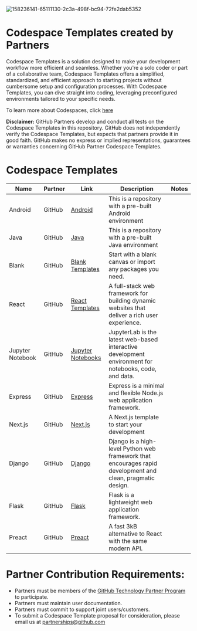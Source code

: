 ![158236141-65111130-2c3a-498f-bc94-72fe2dab5352](https://user-images.githubusercontent.com/54083068/158707540-7e08b789-475d-4a3f-800a-c0197412cf53.png)

# Codespace Templates created by Partners 
Codespace Templates is a solution designed to make your development workflow more efficient and seamless. Whether you're a solo coder or part of a collaborative team, Codespace Templates offers a simplified, standardized, and efficient approach to starting projects without cumbersome setup and configuration processes. With Codespace Templates, you can dive straight into coding, leveraging preconfigured environments tailored to your specific needs. 

To learn more about Codespaces, click [here](https://github.com/features/codespaces)

**Disclaimer:** GitHub Partners develop and conduct all tests on the Codespace Templates in this repository. GitHub does not independently verify the Codespace Templates, but expects that partners provide it in good faith. GitHub makes no express or implied representations, guarantees or warranties concerning GitHub Partner Codespace Templates.

# Codespace Templates 

|Name|Partner|Link|Description|Notes|
|-|-|-|-|-|
|Android|GitHub|[Android](https://github.com/github-technology-partners/template-android)|This is a repository with a pre-built Android environment||
|Java|GitHub|[Java](https://github.com/sneha-natekar/template-test-java)|This is a repository with a pre-built Java environment||
|Blank|GitHub|[Blank Templates](https://github.com/github/codespaces-blank)|Start with a blank canvas or import any packages you need.||
|React|GitHub|[React Templates](https://github.com/github/codespaces-react)|A full-stack web framework for building dynamic websites that deliver a rich user experience.||
|Jupyter Notebook|GitHub|[Jupyter Notebooks](https://github.com/github/codespaces-jupyter)|JupyterLab is the latest web-based interactive development environment for notebooks, code, and data.||
|Express|GitHub|[Express](https://github.com/github/codespaces-express)|Express is a minimal and flexible Node.js web application framework.||
|Next.js|GitHub|[Next.js](https://github.com/github/codespaces-nextjs)|A Next.js template to start your development||
|Django|GitHub|[Django](https://github.com/github/codespaces-django)|Django is a high-level Python web framework that encourages rapid development and clean, pragmatic design.||
|Flask|GitHub|[Flask](https://github.com/github/codespaces-flask)|Flask is a lightweight web application framework.||
|Preact|GitHub|[Preact](https://github.com/github/codespaces-preact)|A fast 3kB alternative to React with the same modern API.||

# Partner Contribution Requirements:
- Partners must be members of the [GitHub Technology Partner Program](https://partner.github.com/technology-partners) to participate.
- Partners must maintain user documentation.
- Partners must commit to support joint users/customers.
- To submit a Codespace Template proposal for consideration, please email us at partnerships@github.com

